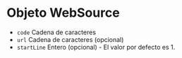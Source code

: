 # Objeto WebSource

* `code` Cadena de caracteres
* `url` Cadena de caracteres (opcional)
* `startLine` Entero (opcional) - El valor por defecto es 1.